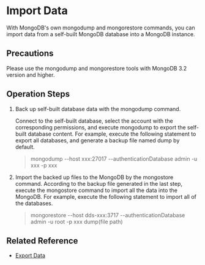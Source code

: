 # Import Data

With MongoDB's own mongodump and mongorestore commands, you can import data from a self-built MongoDB database into a MongoDB instance.

## Precautions
Please use the mongodump and mongorestore tools with MongoDB 3.2 version and higher.

## Operation Steps
1. Back up self-built database data with the mongodump command.

	Connect to the self-built database, select the account with the corresponding permissions, and execute mongodump to export the self-built database content. For example, execute the following statement to export all databases, and generate a backup file named dump by default.

	> mongodump --host xxx:27017 --authenticationDatabase  admin -u xxx -p xxx

2. Import the backed up files to the MongoDB by the mongostore command.
	According to the backup file generated in the last step, execute the mongostore command to import all the data into the MongoDB. For example, execute the following statement to import all of the databases.

	> mongorestore --host dds-xxx:3717 --authenticationDatabase  admin -u root -p xxx dump(file path)


## Related Reference 
- [Export Data](Export-Data.md)
